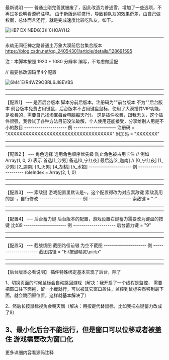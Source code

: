 最新说明 —— 普通土刚完善就被废了，因此改造为普通雪，增加了一些选项，不再过多说明看源码注释。
由于新版远程盛行，导致锁队友的效果奇差，由自己做权衡，总体而言还行，就是完成速度比较吃队友，如下。

![HB7 DX NBDG)3}I`0HOAYH2](https://user-images.githubusercontent.com/31399434/216826484-1b4ad847-4d86-433c-8c1c-8d2e8d7aa999.png)


****************************************************************************************************************

永劫无间征神之路普通土万象大漠前后台集合版本
https://blog.csdn.net/qq_24054301/article/details/128691595

注：本脚本按照 1920 * 1080 分辨率 编写，不考虑做适配

// 需要修改源码里4个配置

![6M4`E(R4WZ9OBRL6JI8EVBS](https://user-images.githubusercontent.com/31399434/215375888-89cc2b4a-70d1-4850-b594-6ad338cfe47a.png)

****************************************************************************************************************
****************************************************************************************************************
【配置1】 --- 是否后台版本
脚本分前后版本，注册码为""前台版本 不为""后台版本
前台版本免费占用键鼠，后台版本不占用键盘鼠标，使用了大漠插件VIP功能，是收费的，需要自己找淘宝每台电脑每天7分。
这是插件收费，跟我无关，这个插件很强，我尝试了各种方法目前没法破解，个人使用还能接受，分享给别人用是不小的数目
--------------------- 例 ---------------------
注册码 = "XXXXXXXXXXXXXXXXXXXXXXXXXXXXXXXXXXX"
附加码 = "XXXXXXX"
****************************************************************************************************************
****************************************************************************************************************
【配置2 】 --- 角色选择
选用角色顺序优先级 防止角色被占用卡住
    // 例如 Array(1, 0, 2) 表示 首选[1_沙男] 备选[0_宁红夜] 最后选[2_迦南]
    // [0_宁红夜] [1_沙男] [2_迦南] [3_火男] [4_胡桃] [5_水娘]
--------------------- 例 ---------------------
roleIndex = Array(2, 1, 0)
****************************************************************************************************************
****************************************************************************************************************
【配置3】 --- 索敌键
游戏配置里默认是~，这个配置得改为对应索敌键
索敌我用的是-，自行修改
--------------------- 例 ---------------------
索敌键 = "-"
****************************************************************************************************************
****************************************************************************************************************
【配置4】 --- 后台蓄力键 
后台版本的配置，游戏设置右键蓄力需要改为键盘的按键 比如9
--------------------- 例 ---------------------
后台蓄力键 = "9"
****************************************************************************************************************
****************************************************************************************************************
【配置5】 --- 截战绩图
 截图路径前缀 为空不截图
--------------------- 例 ---------------------
截图路径 = "E:\按键精灵\pic\p"
****************************************************************************************************************
****************************************************************************************************************

【后台版本必看说明】
插件特殊绑定基本实现了后台，除了

1、切换页面的时候鼠标会自动跳回游戏（解决：我开启了一个线程是监控，
需要把窗口往下面拖，留一小截就行，可以被其它窗口盖住，监控到鼠标突然移到最下面，就会跳回原位置，这样就基本解决了）

2、然后长按鼠标视角会朝天飘（解决：用按键代替鼠标，比如我把右键蓄力改成了9）

3、最小化后台不能运行，但是窗口可以位移或者被盖住 游戏需要改为窗口化
-----------------------------------------------------------------------------------------------------

更多详细内容看源码注释

